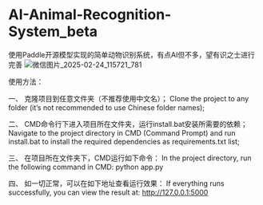 # AI-Animal-Recognition-System_beta
使用Paddle开源模型实现的简单动物识别系统，有点AI但不多，望有识之士进行完善
![微信图片_2025-02-24_115721_781](https://github.com/user-attachments/assets/79231c74-c619-4a08-82bc-de2de8748c84)

使用方法：

一、
克隆项目到任意文件夹（不推荐使用中文名）；
Clone the project to any folder (it’s not recommended to use Chinese folder names);

二、
CMD命令行下进入项目所在文件夹，运行install.bat安装所需要的依赖；
Navigate to the project directory in CMD (Command Prompt) and run install.bat to install the required dependencies as requirements.txt list;

三、
在项目所在文件夹下，CMD运行如下命令：
In the project directory, run the following command in CMD:
python app.py

四、
如一切正常，可以在如下地址查看运行效果：
If everything runs successfully, you can view the result at:
http://127.0.0.1:5000
